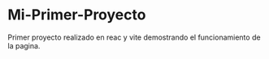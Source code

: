 # Mi-Primer-Proyecto
Primer proyecto realizado en reac y vite demostrando el funcionamiento de la pagina.
